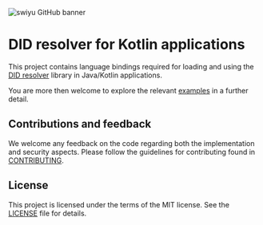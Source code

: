 ![swiyu GitHub banner](https://github.com/swiyu-admin-ch/swiyu-admin-ch.github.io/blob/main/assets/images/github-banner.jpg)

# DID resolver for Kotlin applications

This project contains language bindings required for loading and using the [DID resolver](https://github.com/swiyu-admin-ch/didresolver) library in Java/Kotlin applications.

You are more then welcome to explore the relevant [examples](https://github.com/swiyu-admin-ch/didresolver-examples) in a further detail.

## Contributions and feedback

We welcome any feedback on the code regarding both the implementation and security aspects. Please follow the guidelines for contributing found in [CONTRIBUTING](./CONTRIBUTING.md).

## License

This project is licensed under the terms of the MIT license. See the [LICENSE](./LICENSE.md) file for details.
